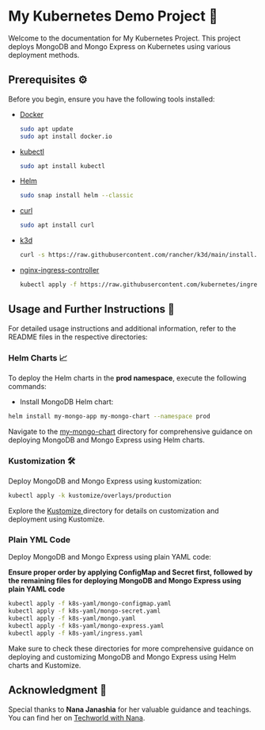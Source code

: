 # My Kubernetes Demo Project 🚀

Welcome to the documentation for My Kubernetes Project. This project deploys MongoDB and Mongo Express on Kubernetes using various deployment methods.

## Prerequisites ⚙️

Before you begin, ensure you have the following tools installed:

- [Docker](https://docs.docker.com/get-docker/) 
  ```bash
  sudo apt update
  sudo apt install docker.io
  ```

- [kubectl](https://kubernetes.io/docs/tasks/tools/install-kubectl/) 
  ```bash
  sudo apt install kubectl
  ```

- [Helm](https://helm.sh/docs/intro/install/) 
  ```bash
  sudo snap install helm --classic
  ```

- [curl](https://curl.se/download.html) 
  ```bash
  sudo apt install curl
  ```

- [k3d](https://k3d.io/#installation) 
  ```bash
  curl -s https://raw.githubusercontent.com/rancher/k3d/main/install.sh | bash
  ```

- [nginx-ingress-controller](https://kubernetes.github.io/ingress-nginx/deploy/) 
  ```bash
  kubectl apply -f https://raw.githubusercontent.com/kubernetes/ingress-nginx/main/deploy/static/provider/cloud/deploy.yaml
  ```

## Usage and Further Instructions 📘

For detailed usage instructions and additional information, refer to the README files in the respective directories:

### Helm Charts 📈
To deploy the Helm charts in the **prod namespace**, execute the following commands:

- Install MongoDB Helm chart:

```bash
helm install my-mongo-app my-mongo-chart --namespace prod
```




Navigate to the [my-mongo-chart](./my-mongo-chart/)  directory for comprehensive guidance on deploying MongoDB and Mongo Express using Helm charts.

### Kustomization 🛠️

Deploy MongoDB and Mongo Express using kustomization:

```bash
kubectl apply -k kustomize/overlays/production
```
Explore the [Kustomize ](kustomize/)  directory for details on customization and deployment using Kustomize.

### Plain YML Code

Deploy MongoDB and Mongo Express using plain YAML code:

**Ensure proper order by applying ConfigMap and Secret first, followed by the remaining files for deploying MongoDB and Mongo Express using plain YAML code**

```bash
kubectl apply -f k8s-yaml/mongo-configmap.yaml
kubectl apply -f k8s-yaml/mongo-secret.yaml
kubectl apply -f k8s-yaml/mongo.yaml
kubectl apply -f k8s-yaml/mongo-express.yaml
kubectl apply -f k8s-yaml/ingress.yaml
```

Make sure to check these directories for more comprehensive guidance on deploying and customizing MongoDB and Mongo Express using Helm charts and Kustomize.

## Acknowledgment 🙏

Special thanks to **Nana Janashia** for her valuable guidance and teachings. You can find her on [Techworld with Nana](https://www.youtube.com/c/techworldwithnana).

